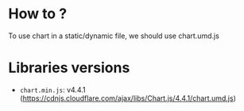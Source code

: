 # How to ?
To use chart in a static/dynamic file, we should use chart.umd.js

# Libraries versions
- `chart.min.js`: v4.4.1 (https://cdnjs.cloudflare.com/ajax/libs/Chart.js/4.4.1/chart.umd.js)